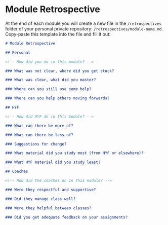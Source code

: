 # Module Retrospective

At the end of each module you will create a new file in the `/retrospectives` folder of your personal private repository: `/retrospectives/module-name.md`. Copy-paste this template into the file and fill it out:

```markdown
# Module Retrospective

## Personal

<!-- How did you do in this module? -->

### What was not clear, where did you get stuck?

### What was clear, what did you master?

### Where can you still use some help?

### Where can you help others moving forwards?

## HYF

<!-- How did HYF do in this module? -->

### What can there be more of?

### What can there be less of?

### Suggestions for change?

### What material did you study most (from HYF or elsewhere)?

### What HYF material did you study least?

## Coaches

<!-- How did the coaches do in this module? -->

### Were they respectful and supportive?

### Did they manage class well?

### Were they helpful between classes?

### Did you get adequate feedback on your assignments?
```
